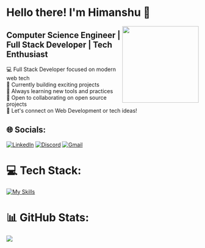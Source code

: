 # Hello there! I'm Himanshu 👋
<img align='right' src='https://user-images.githubusercontent.com/5713670/87202985-820dcb80-c2b6-11ea-9f56-7ec461c497c3.gif' width='200'>

## Computer Science Engineer | Full Stack Developer | Tech Enthusiast
💻 Full Stack Developer focused on modern web tech  
🔭 Currently building exciting projects  
🌱 Always learning new tools and practices  
👯 Open to collaborating on open source projects  
💬 Let's connect on Web Development or tech ideas!

## 🌐 Socials:
[![LinkedIn](https://img.shields.io/badge/LinkedIn-%230077B5.svg?logo=linkedin&logoColor=white)](https://linkedin.com/in/www.linkedin.com/in/himanshu-shetty-659785256)
[![Discord](https://img.shields.io/badge/Discord-%237289DA.svg?logo=discord&logoColor=white)](https://discord.gg/your_discord_link_here)
[![Gmail](https://img.shields.io/badge/Gmail-D14836?logo=gmail&logoColor=white)](mailto:himanshushettykt03@gmail.com)

# 💻 Tech Stack:
[![My Skills](https://skillicons.dev/icons?i=c,cpp,html,css,js,ts,express,nextjs,nodejs,react,tailwind,supabase,git,docker,postman,bootstrap,github,mongodb)](https://skillicons.dev)

# 📊 GitHub Stats:
![](https://github-readme-stats.vercel.app/api/top-langs/?username=himanshukt03&theme=dark&hide_border=false&include_all_commits=false&count_private=false&layout=compact)
